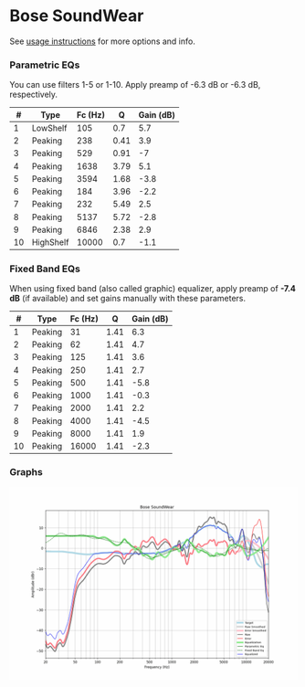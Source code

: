 # Bose SoundWear
See [usage instructions](https://github.com/jaakkopasanen/AutoEq#usage) for more options and info.

### Parametric EQs
You can use filters 1-5 or 1-10. Apply preamp of -6.3 dB or -6.3 dB, respectively.

|   # | Type      |   Fc (Hz) |    Q |   Gain (dB) |
|-----|-----------|-----------|------|-------------|
|   1 | LowShelf  |       105 | 0.7  |         5.7 |
|   2 | Peaking   |       238 | 0.41 |         3.9 |
|   3 | Peaking   |       529 | 0.91 |        -7   |
|   4 | Peaking   |      1638 | 3.79 |         5.1 |
|   5 | Peaking   |      3594 | 1.68 |        -3.8 |
|   6 | Peaking   |       184 | 3.96 |        -2.2 |
|   7 | Peaking   |       232 | 5.49 |         2.5 |
|   8 | Peaking   |      5137 | 5.72 |        -2.8 |
|   9 | Peaking   |      6846 | 2.38 |         2.9 |
|  10 | HighShelf |     10000 | 0.7  |        -1.1 |

### Fixed Band EQs
When using fixed band (also called graphic) equalizer, apply preamp of **-7.4 dB** (if available) and set gains manually with these parameters.

|   # | Type    |   Fc (Hz) |    Q |   Gain (dB) |
|-----|---------|-----------|------|-------------|
|   1 | Peaking |        31 | 1.41 |         6.3 |
|   2 | Peaking |        62 | 1.41 |         4.7 |
|   3 | Peaking |       125 | 1.41 |         3.6 |
|   4 | Peaking |       250 | 1.41 |         2.7 |
|   5 | Peaking |       500 | 1.41 |        -5.8 |
|   6 | Peaking |      1000 | 1.41 |        -0.3 |
|   7 | Peaking |      2000 | 1.41 |         2.2 |
|   8 | Peaking |      4000 | 1.41 |        -4.5 |
|   9 | Peaking |      8000 | 1.41 |         1.9 |
|  10 | Peaking |     16000 | 1.41 |        -2.3 |

### Graphs
![](./Bose%20SoundWear.png)
